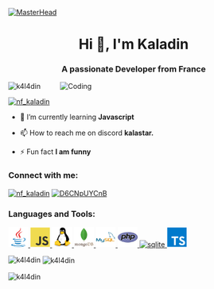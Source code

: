 [![MasterHead](https://camo.githubusercontent.com/c1520e1bbe72620f9fbad4790ede10035a9c5dcea2d930a5ad750542cc812084/68747470733a2f2f74696e6b6572636164656d792e636f6d2f77702d636f6e74656e742f75706c6f6164732f323031372f30342f47656e657269632d42616e6e65722d30372d5765622d4170702d446576656c6f7065722e706e67)](https://discord.gg/D6CNpUYCnB)
<h1 align="center">Hi 👋, I'm Kaladin</h1>
<h3 align="center">A passionate Developer from France</h3>
<img align="right" alt="Coding" width="400" src="https://cdn.dribbble.com/users/1162077/screenshots/3848914/programmer.gif">


<p align="left"> <img src="https://komarev.com/ghpvc/?username=k4l4din&label=Profile%20views&color=0e75b6&style=flat" alt="k4l4din" /> </p>

<p align="left"> <a href="https://twitter.com/nf_kaladin" target="blank"><img src="https://img.shields.io/twitter/follow/nf_kaladin?logo=twitter&style=for-the-badge" alt="nf_kaladin" /></a> </p>

- 🌱 I’m currently learning **Javascript**

- 📫 How to reach me on discord **kalastar.**

- ⚡ Fun fact **I am funny**

<h3 align="left">Connect with me:</h3>
<p align="left">
<a href="https://twitter.com/nf_kaladin" target="blank"><img align="center" src="https://raw.githubusercontent.com/rahuldkjain/github-profile-readme-generator/master/src/images/icons/Social/twitter.svg" alt="nf_kaladin" height="30" width="40" /></a>
<a href="https://discord.gg/D6CNpUYCnB" target="blank"><img align="center" src="https://raw.githubusercontent.com/rahuldkjain/github-profile-readme-generator/master/src/images/icons/Social/discord.svg" alt="D6CNpUYCnB" height="30" width="40" /></a>
</p>

<h3 align="left">Languages and Tools:</h3>
<p align="left"> <a href="https://www.java.com" target="_blank" rel="noreferrer"> <img src="https://raw.githubusercontent.com/devicons/devicon/master/icons/java/java-original.svg" alt="java" width="40" height="40"/> </a> <a href="https://developer.mozilla.org/en-US/docs/Web/JavaScript" target="_blank" rel="noreferrer"> <img src="https://raw.githubusercontent.com/devicons/devicon/master/icons/javascript/javascript-original.svg" alt="javascript" width="40" height="40"/> </a> <a href="https://www.linux.org/" target="_blank" rel="noreferrer"> <img src="https://raw.githubusercontent.com/devicons/devicon/master/icons/linux/linux-original.svg" alt="linux" width="40" height="40"/> </a> <a href="https://www.mongodb.com/" target="_blank" rel="noreferrer"> <img src="https://raw.githubusercontent.com/devicons/devicon/master/icons/mongodb/mongodb-original-wordmark.svg" alt="mongodb" width="40" height="40"/> </a> <a href="https://www.mysql.com/" target="_blank" rel="noreferrer"> <img src="https://raw.githubusercontent.com/devicons/devicon/master/icons/mysql/mysql-original-wordmark.svg" alt="mysql" width="40" height="40"/> </a> <a href="https://www.php.net" target="_blank" rel="noreferrer"> <img src="https://raw.githubusercontent.com/devicons/devicon/master/icons/php/php-original.svg" alt="php" width="40" height="40"/> </a> <a href="https://www.sqlite.org/" target="_blank" rel="noreferrer"> <img src="https://www.vectorlogo.zone/logos/sqlite/sqlite-icon.svg" alt="sqlite" width="40" height="40"/> </a> <a href="https://www.typescriptlang.org/" target="_blank" rel="noreferrer"> <img src="https://raw.githubusercontent.com/devicons/devicon/master/icons/typescript/typescript-original.svg" alt="typescript" width="40" height="40"/> </a> </p>

<p><img align="left" src="https://github-readme-stats.vercel.app/api/top-langs?username=k4l4din&show_icons=true&locale=en&layout=compact" alt="k4l4din" /></p>

<p>&nbsp;<img align="center" src="https://github-readme-stats.vercel.app/api?username=k4l4din&show_icons=true&locale=en" alt="k4l4din" /></p>

<p><img align="center" src="https://github-readme-streak-stats.herokuapp.com/?user=k4l4din&" alt="k4l4din" /></p>
